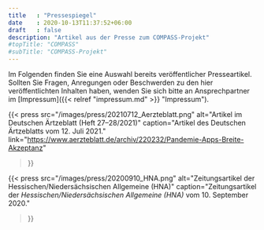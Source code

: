 ```yaml
---
title   : "Pressespiegel"
date    : 2020-10-13T11:37:52+06:00
draft   : false
description: "Artikel aus der Presse zum COMPASS-Projekt"
#topTitle: "COMPASS"
#subTitle: "COMPASS-Projekt"
---
```


Im Folgenden finden Sie eine Auswahl bereits veröffentlicher Presseartikel. Sollten Sie Fragen, Anregungen oder Beschwerden zu den hier veröffentlichten Inhalten haben, wenden Sie sich bitte an Ansprechpartner im [Impressum]({{< relref "impressum.md" >}} "Impressum").

{{< press 
        src="/images/press/20210712_Aerzteblatt.png"
        alt="Artikel im Deutschen Ärtzeblatt (Heft 27–28/2021)" 
        caption="Artikel des Deutschen Ärtzeblatts vom 12. Juli 2021." 
        link="https://www.aerzteblatt.de/archiv/220232/Pandemie-Apps-Breite-Akzeptanz"
>}}

{{< press 
        src="/images/press/20200910_HNA.png"
        alt="Zeitungsartikel der Hessischen/Niedersächsischen Allgemeine (HNA)" 
        caption="Zeitungsartikel der *Hessischen/Niedersächsischen Allgemeine (HNA)* vom 10. September 2020." 
>}}
